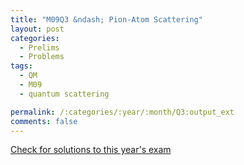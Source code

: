 ```yaml
---
title: "M09Q3 &ndash; Pion-Atom Scattering"
layout: post
categories:
  - Prelims
  - Problems
tags:
  - QM
  - M09
  - quantum scattering

permalink: /:categories/:year/:month/Q3:output_ext
comments: false
---
```

<object data="2009M3Q.pdf" type="application/pdf" width="100%" height="500"></object>
<div class="message"><a href='https://princetonprelim.com/prelim/23/'>Check for solutions to this year's exam</a></div>